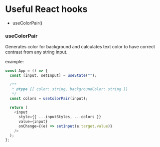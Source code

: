 # Useful React hooks

- useColorPair()


### useColorPair

Generates color for background and calculates text color to have correct contrast from any string input.

example:

```js
const App = () => {
  const [input, setInput] = useState("");

  /**
   * @type {{ color: string, backgroundColor: string }}
   */
  const colors = useColorPair(input);
  
  return (
    <input
      style={{ ...inputStyles, ...colors }}
      value={input}
      onChange={(e) => setInput(e.target.value)}
    />
  );
};
```